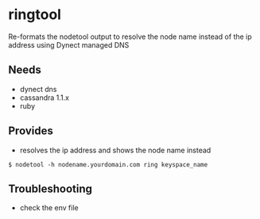 ringtool
========

Re-formats the nodetool output to resolve the node name instead of the ip address using Dynect managed DNS

## Needs ##
* dynect dns
* cassandra 1.1.x
* ruby

## Provides ##
* resolves the ip address and shows the node name instead 

```
$ nodetool -h nodename.yourdomain.com ring keyspace_name
```

## Troubleshooting ##
* check the env file

